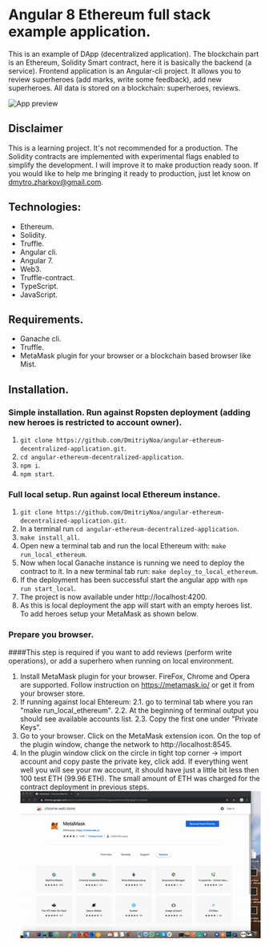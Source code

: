 # Angular 8 Ethereum full stack example application.
This is an example of DApp (decentralized application). The blockchain part is an Ethereum, Solidity Smart contract, here it is basically the backend (a service). Frontend application is an Angular-cli project.
It allows you to review superheroes (add marks, write some feedback), add new superheroes. All data is stored on a blockchain: superheroes, reviews.

![App preview](docs/images/Demo.gif?raw=true "App preview")

## Disclaimer
This is a learning project. It's not recommended for a production. The Solidity contracts are implemented with experimental flags enabled to simplify the development. I will improve it to make production ready soon. If you would like to help me bringing it ready to production, just let know on dmytro.zharkov@gmail.com.

## Technologies: 
* Ethereum.
* Solidity.
* Truffle.
* Angular cli.
* Angular 7.
* Web3.
* Truffle-contract.
* TypeScript.
* JavaScript.

## Requirements.
* Ganache cli.
* Truffle.
* MetaMask plugin for your browser or a blockchain based browser like Mist.

## Installation.
### Simple installation. Run against Ropsten deployment (adding new heroes is restricted to account owner).

1. ```git clone https://github.com/DmitriyNoa/angular-ethereum-decentralized-application.git```.
2. ```cd angular-ethereum-decentralized-application```.
3. ```npm i```.
4. ```npm start```.

### Full local setup. Run against local Ethereum instance. 

1. ```git clone https://github.com/DmitriyNoa/angular-ethereum-decentralized-application.git```.
2. In a terminal run ```cd angular-ethereum-decentralized-application```.
3. ```make install_all```.
4. Open new a terminal tab and run the local Ethereum with: ```make run_local_ethereum```.
5. Now when local Ganache instance is running we need to deploy the contract to it. In a new terminal tab run: ```make deploy_to_local_ethereum```.
6. If the deployment has been successful start the angular app with ```npm run start_local```.
7. The project is now available under http://localhost:4200.
8. As this is local deployment the app will start with an empty heroes list. To add heroes setup your MetaMask as shown below.

### Prepare you browser.
####This step is required if you want to add reviews (perform write operations), or add a superhero when running on local environment.
1. Install MetaMask plugin for your browser. FireFox, Chrome and Opera are supported. Follow instruction on https://metamask.io/ or get it from your browser store.
2. If running against local Ehtereum: 
2.1. go to terminal tab where you ran "make run_local_ethereum".
2.2. At the beginning of terminal output you should see available accounts list.
2.3. Copy the first one under "Private Keys".
3. Go to your browser. Click on the MetaMask extension icon. On the top of the plugin window, change the network to http://localhost:8545.
4. In the plugin window click on the circle in tight top corner -> import account and copy paste the private key, click add. If everything went well you will see your nw account, it should have just a little bit less then 100 test ETH (99.96 ETH). The small amount of ETH was charged for the contract deployment in previous steps.
![Accounts import](docs/images/MMSetup.gif?raw=true "Accounts import")
